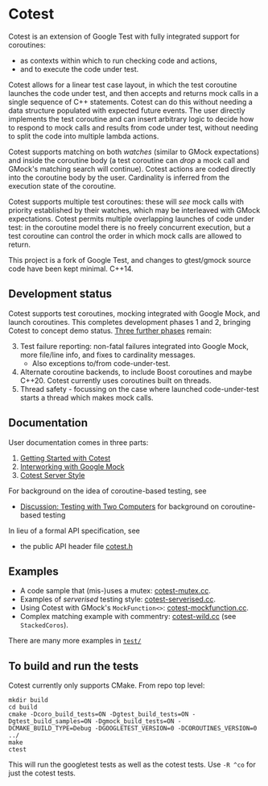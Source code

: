 # Cotest

Cotest is an extension of Google Test with fully integrated support for coroutines:
 - as contexts within which to run checking code and actions, 
 - and to execute the code under test.

Cotest allows for a linear test case layout, in which the test coroutine launches the code under test, and then accepts and returns mock calls in a single sequence 
of C++ statements. Cotest can do this without needing a data structure populated with expected future events. The user directly implements the test coroutine 
and can insert arbitrary logic to decide how to respond to mock calls and results from code under test, without needing to split the code into multiple lambda actions.

Cotest supports matching on both _watches_ (similar to GMock expectations) and inside the coroutine body 
(a test coroutine can _drop_ a mock call and GMock's matching search will continue). Cotest actions are coded directly into the coroutine body by the user. 
Cardinality is inferred from the execution state of the coroutine.
  
Cotest supports multiple test coroutines: these will _see_ mock calls with priority established by their watches, which may be interleaved with GMock expectations.
Cotest permits multiple overlapping launches of code under test: in the coroutine model there is no freely concurrent execution, 
but a test coroutine can control the order in which mock calls are allowed to return.
 
This project is a fork of Google Test, and changes to gtest/gmock source code have been kept minimal. C++14.

## Development status

Cotest supports test coroutines, mocking integrated with Google Mock, and launch coroutines. This completes development phases 1 and 2, bringing Cotest to concept demo status. [Three further phases](https://github.com/jgraley/cotest/milestones) remain:

 3. Test failure reporting: non-fatal failures integrated into Google Mock, more file/line info, and fixes to cardinality messages.
    - Also exceptions to/from code-under-test.
 4. Alternate coroutine backends, to include Boost coroutines and maybe C++20. Cotest currently uses coroutines built on threads.
 5. Thread safety - focussing on the case where launched code-under-test starts a thread which makes mock calls.

## Documentation
User documentation comes in three parts:
 1. [Getting Started with Cotest](coroutines/docs/getting-started.md)
 2. [Interworking with Google Mock](coroutines/docs/working-with-gmock.md)
 3. [Cotest Server Style](coroutines/docs/server-style.md)

For background on the idea of coroutine-based testing, see
 - [Discussion: Testing with Two Computers](coroutines/docs/testing-with-two-computers.md) for background on coroutine-based testing

In lieu of a formal API specification, see
 - the public API header file [cotest.h](coroutines/include/cotest/cotest.h)

## Examples

 - A code sample that (mis-)uses a mutex: [cotest-mutex.cc](coroutines/test/cotest-mutex.cc).
 - Examples of _serverised_ testing style: [cotest-serverised.cc](coroutines/test/cotest-serverised.cc).
 - Using Cotest with GMock's `MockFunction<>`: [cotest-mockfunction.cc](coroutines/test/cotest-mockfunction.cc).
 - Complex matching example with commentry: [cotest-wild.cc](coroutines/test/cotest-wild.cc) (see `StackedCoros`).

There are many more examples in [`test/`](coroutines/test/)

## To build and run the tests

Cotest currently only supports CMake. From repo top level:
```
mkdir build
cd build
cmake -Dcoro_build_tests=ON -Dgtest_build_tests=ON -Dgtest_build_samples=ON -Dgmock_build_tests=ON -DCMAKE_BUILD_TYPE=Debug -DGOOGLETEST_VERSION=0 -DCOROUTINES_VERSION=0 ../
make
ctest
```
This will run the googletest tests as well as the cotest tests. Use `-R ^co` for just the cotest tests.

